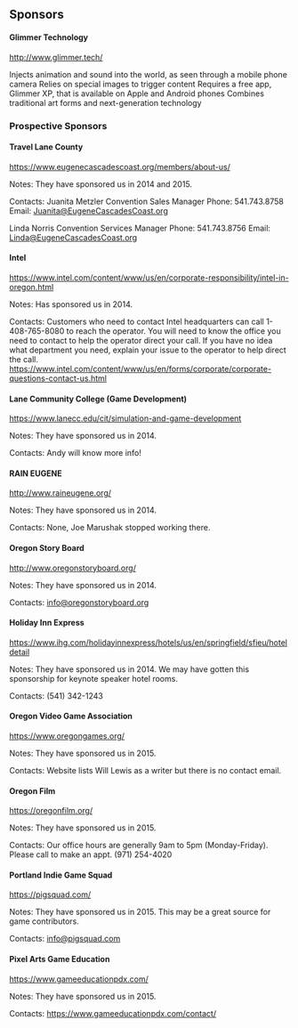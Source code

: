 ## Sponsors

#### Glimmer Technology
http://www.glimmer.tech/

Injects animation and sound into the world, as seen through a mobile phone camera
Relies on special images to trigger content
Requires a free app, Glimmer XP, that is available on Apple and Android phones
Combines traditional art forms and next-generation technology

### Prospective Sponsors

#### Travel Lane County
https://www.eugenecascadescoast.org/members/about-us/

Notes:
They have sponsored us in 2014 and 2015.

Contacts:
Juanita Metzler
Convention Sales Manager
Phone: 541.743.8758
Email: Juanita@EugeneCascadesCoast.org

Linda Norris
Convention Services Manager
Phone: 541.743.8756
Email: Linda@EugeneCascadesCoast.org

#### Intel
https://www.intel.com/content/www/us/en/corporate-responsibility/intel-in-oregon.html

Notes:
Has sponsored us in 2014.

Contacts:
Customers who need to contact Intel headquarters can call 1-408-765-8080 to reach the operator. You will need to know the office you need to contact to help the operator direct your call. If you have no idea what department you need, explain your issue to the operator to help direct the call.
https://www.intel.com/content/www/us/en/forms/corporate/corporate-questions-contact-us.html


#### Lane Community College (Game Development)
https://www.lanecc.edu/cit/simulation-and-game-development

Notes:
They have sponsored us in 2014.

Contacts:
Andy will know more info!

#### RAIN EUGENE
http://www.raineugene.org/

Notes:
They have sponsored us in 2014.

Contacts:
None, Joe Marushak stopped working there.

#### Oregon Story Board
http://www.oregonstoryboard.org/

Notes:
They have sponsored us in 2014.

Contacts:
info@oregonstoryboard.org

#### Holiday Inn Express
https://www.ihg.com/holidayinnexpress/hotels/us/en/springfield/sfieu/hoteldetail

Notes:
They have sponsored us in 2014.
We may have gotten this sponsorship for keynote speaker hotel rooms.

Contacts:
(541) 342-1243

#### Oregon Video Game Association
https://www.oregongames.org/

Notes:
They have sponsored us in 2015.

Contacts:
Website lists Will Lewis as a writer but there is no contact email.

#### Oregon Film
https://oregonfilm.org/

Notes:
They have sponsored us in 2015.

Contacts:
Our office hours are generally 9am to 5pm (Monday-Friday). Please call to make an appt.
(971) 254-4020

#### Portland Indie Game Squad
https://pigsquad.com/

Notes:
They have sponsored us in 2015.
This may be a great source for game contributors.

Contacts:
info@pigsquad.com

#### Pixel Arts Game Education
https://www.gameeducationpdx.com/

Notes:
They have sponsored us in 2015.

Contacts:
https://www.gameeducationpdx.com/contact/



